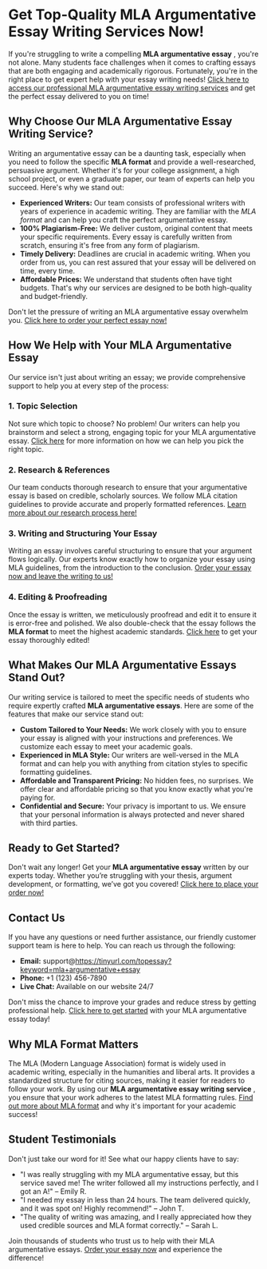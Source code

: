 # Get Top-Quality MLA Argumentative Essay Writing Services Now!

If you're struggling to write a compelling **MLA argumentative essay** , you're not alone. Many students face challenges when it comes to crafting essays that are both engaging and academically rigorous. Fortunately, you're in the right place to get expert help with your essay writing needs! [Click here to access our professional MLA argumentative essay writing services](https://tinyurl.com/topessay?keyword=mla+argumentative+essay) and get the perfect essay delivered to you on time!

## Why Choose Our MLA Argumentative Essay Writing Service?

Writing an argumentative essay can be a daunting task, especially when you need to follow the specific **MLA format** and provide a well-researched, persuasive argument. Whether it's for your college assignment, a high school project, or even a graduate paper, our team of experts can help you succeed. Here's why we stand out:

- **Experienced Writers:** Our team consists of professional writers with years of experience in academic writing. They are familiar with the _MLA format_ and can help you craft the perfect argumentative essay.
- **100% Plagiarism-Free:** We deliver custom, original content that meets your specific requirements. Every essay is carefully written from scratch, ensuring it's free from any form of plagiarism.
- **Timely Delivery:** Deadlines are crucial in academic writing. When you order from us, you can rest assured that your essay will be delivered on time, every time.
- **Affordable Prices:** We understand that students often have tight budgets. That's why our services are designed to be both high-quality and budget-friendly.

Don't let the pressure of writing an MLA argumentative essay overwhelm you. [Click here to order your perfect essay now!](https://tinyurl.com/topessay?keyword=mla+argumentative+essay)

## How We Help with Your MLA Argumentative Essay

Our service isn't just about writing an essay; we provide comprehensive support to help you at every step of the process:

### 1. Topic Selection

Not sure which topic to choose? No problem! Our writers can help you brainstorm and select a strong, engaging topic for your MLA argumentative essay. [Click here](https://tinyurl.com/topessay?keyword=mla+argumentative+essay) for more information on how we can help you pick the right topic.

### 2. Research & References

Our team conducts thorough research to ensure that your argumentative essay is based on credible, scholarly sources. We follow MLA citation guidelines to provide accurate and properly formatted references. [Learn more about our research process here!](https://tinyurl.com/topessay?keyword=mla+argumentative+essay)

### 3. Writing and Structuring Your Essay

Writing an essay involves careful structuring to ensure that your argument flows logically. Our experts know exactly how to organize your essay using MLA guidelines, from the introduction to the conclusion. [Order your essay now and leave the writing to us!](https://tinyurl.com/topessay?keyword=mla+argumentative+essay)

### 4. Editing & Proofreading

Once the essay is written, we meticulously proofread and edit it to ensure it is error-free and polished. We also double-check that the essay follows the **MLA format** to meet the highest academic standards. [Click here](https://tinyurl.com/topessay?keyword=mla+argumentative+essay) to get your essay thoroughly edited!

## What Makes Our MLA Argumentative Essays Stand Out?

Our writing service is tailored to meet the specific needs of students who require expertly crafted **MLA argumentative essays**. Here are some of the features that make our service stand out:

- **Custom Tailored to Your Needs:** We work closely with you to ensure your essay is aligned with your instructions and preferences. We customize each essay to meet your academic goals.
- **Experienced in MLA Style:** Our writers are well-versed in the MLA format and can help you with anything from citation styles to specific formatting guidelines.
- **Affordable and Transparent Pricing:** No hidden fees, no surprises. We offer clear and affordable pricing so that you know exactly what you're paying for.
- **Confidential and Secure:** Your privacy is important to us. We ensure that your personal information is always protected and never shared with third parties.

## Ready to Get Started?

Don't wait any longer! Get your **MLA argumentative essay** written by our experts today. Whether you’re struggling with your thesis, argument development, or formatting, we’ve got you covered! [Click here to place your order now!](https://tinyurl.com/topessay?keyword=mla+argumentative+essay)

## Contact Us

If you have any questions or need further assistance, our friendly customer support team is here to help. You can reach us through the following:

- **Email:** support@https://tinyurl.com/topessay?keyword=mla+argumentative+essay
- **Phone:** +1 (123) 456-7890
- **Live Chat:** Available on our website 24/7

Don't miss the chance to improve your grades and reduce stress by getting professional help. [Click here to get started](https://tinyurl.com/topessay?keyword=mla+argumentative+essay) with your MLA argumentative essay today!

## Why MLA Format Matters

The MLA (Modern Language Association) format is widely used in academic writing, especially in the humanities and liberal arts. It provides a standardized structure for citing sources, making it easier for readers to follow your work. By using our **MLA argumentative essay writing service** , you ensure that your work adheres to the latest MLA formatting rules. [Find out more about MLA format](https://tinyurl.com/topessay?keyword=mla+argumentative+essay) and why it's important for your academic success!

## Student Testimonials

Don't just take our word for it! See what our happy clients have to say:

- "I was really struggling with my MLA argumentative essay, but this service saved me! The writer followed all my instructions perfectly, and I got an A!" – Emily R.
- "I needed my essay in less than 24 hours. The team delivered quickly, and it was spot on! Highly recommend!" – John T.
- "The quality of writing was amazing, and I really appreciated how they used credible sources and MLA format correctly." – Sarah L.

Join thousands of students who trust us to help with their MLA argumentative essays. [Order your essay now](https://tinyurl.com/topessay?keyword=mla+argumentative+essay) and experience the difference!
